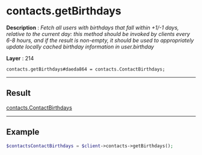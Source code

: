 # contacts.getBirthdays

**Description** : *Fetch all users with birthdays that fall within \+1/\-1 days, relative to the current day: this method should be invoked by clients every 6\-8 hours, and if the result is non\-empty, it should be used to appropriately update locally cached birthday information in user\.birthday*

**Layer** : 214

```tl
contacts.getBirthdays#daeda864 = contacts.ContactBirthdays;
```

---

## Result

[contacts.ContactBirthdays](type/contacts.ContactBirthdays)

---

## Example

```php
$contactsContactBirthdays = $client->contacts->getBirthdays();
```